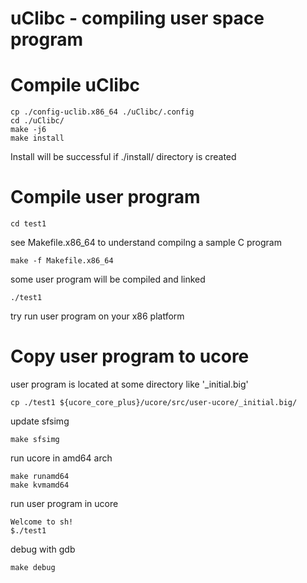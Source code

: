 uClibc - compiling user space program
=======================================

Compile uClibc
=======================

	cp ./config-uclib.x86_64 ./uClibc/.config
	cd ./uClibc/
	make -j6
	make install

Install will be successful if ./install/ directory is created

Compile user program
=======================

	cd test1

see Makefile.x86_64 to understand compilng a sample C program

	make -f Makefile.x86_64

some user program will be compiled and linked

	./test1

try run user program on your x86 platform

Copy user program to ucore
==============================

user program is located at some directory like '_initial.big'

	cp ./test1 ${ucore_core_plus}/ucore/src/user-ucore/_initial.big/

update sfsimg
	
	make sfsimg

run ucore in amd64 arch

	make runamd64
	make kvmamd64

run user program in ucore

	Welcome to sh!
	$./test1

debug with gdb

	make debug



